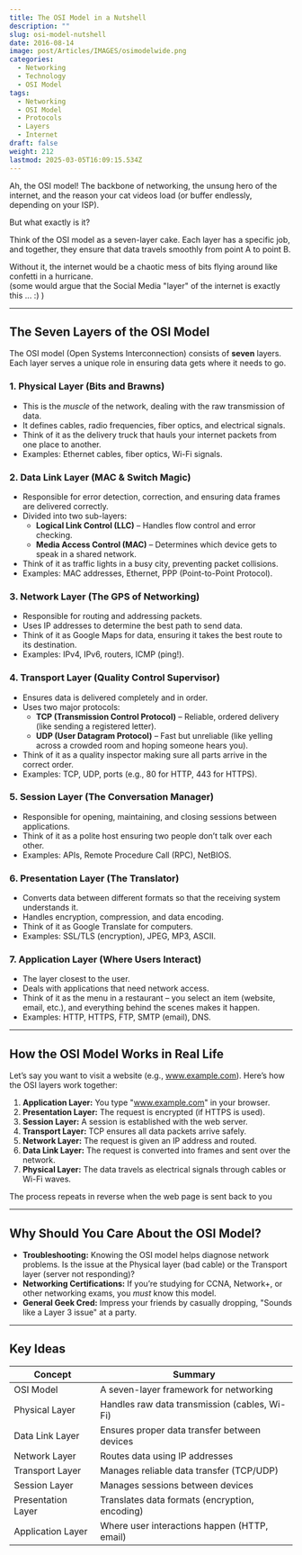 ```yaml
---
title: The OSI Model in a Nutshell
description: ""
slug: osi-model-nutshell
date: 2016-08-14
image: post/Articles/IMAGES/osimodelwide.png
categories:
  - Networking
  - Technology
  - OSI Model
tags:
  - Networking
  - OSI Model
  - Protocols
  - Layers
  - Internet
draft: false
weight: 212
lastmod: 2025-03-05T16:09:15.534Z
---
```

<!-- 
osimodel.jpg 



# The OSI Model Explained – A Layered Cake of Networking! -->

<!-- 
## Introduction -->

Ah, the OSI model! The backbone of networking, the unsung hero of the internet, and the reason your cat videos load (or buffer endlessly, depending on your ISP).

But what exactly is it?

Think of the OSI model as a seven-layer cake. Each layer has a specific job, and together, they ensure that data travels smoothly from point A to point B.

Without it, the internet would be a chaotic mess of bits flying around like confetti in a hurricane.\
(some would argue that the Social Media "layer" of the internet is exactly this ... :) )

<!-- 
So, let’s slice into this delicious networking cake and break down each layer, one by one! -->

***

## The Seven Layers of the OSI Model

The OSI model (Open Systems Interconnection) consists of **seven** layers. Each layer serves a unique role in ensuring data gets where it needs to go.

### **1. Physical Layer (Bits and Brawns)**

* This is the *muscle* of the network, dealing with the raw transmission of data.
* It defines cables, radio frequencies, fiber optics, and electrical signals.
* Think of it as the delivery truck that hauls your internet packets from one place to another.
* Examples: Ethernet cables, fiber optics, Wi-Fi signals.

### **2. Data Link Layer (MAC & Switch Magic)**

* Responsible for error detection, correction, and ensuring data frames are delivered correctly.
* Divided into two sub-layers:
  * **Logical Link Control (LLC)** – Handles flow control and error checking.
  * **Media Access Control (MAC)** – Determines which device gets to speak in a shared network.
* Think of it as traffic lights in a busy city, preventing packet collisions.
* Examples: MAC addresses, Ethernet, PPP (Point-to-Point Protocol).

### **3. Network Layer (The GPS of Networking)**

* Responsible for routing and addressing packets.
* Uses IP addresses to determine the best path to send data.
* Think of it as Google Maps for data, ensuring it takes the best route to its destination.
* Examples: IPv4, IPv6, routers, ICMP (ping!).

### **4. Transport Layer (Quality Control Supervisor)**

* Ensures data is delivered completely and in order.
* Uses two major protocols:
  * **TCP (Transmission Control Protocol)** – Reliable, ordered delivery (like sending a registered letter).
  * **UDP (User Datagram Protocol)** – Fast but unreliable (like yelling across a crowded room and hoping someone hears you).
* Think of it as a quality inspector making sure all parts arrive in the correct order.
* Examples: TCP, UDP, ports (e.g., 80 for HTTP, 443 for HTTPS).

### **5. Session Layer (The Conversation Manager)**

* Responsible for opening, maintaining, and closing sessions between applications.
* Think of it as a polite host ensuring two people don’t talk over each other.
* Examples: APIs, Remote Procedure Call (RPC), NetBIOS.

### **6. Presentation Layer (The Translator)**

* Converts data between different formats so that the receiving system understands it.
* Handles encryption, compression, and data encoding.
* Think of it as Google Translate for computers.
* Examples: SSL/TLS (encryption), JPEG, MP3, ASCII.

### **7. Application Layer (Where Users Interact)**

* The layer closest to the user.
* Deals with applications that need network access.
* Think of it as the menu in a restaurant – you select an item (website, email, etc.), and everything behind the scenes makes it happen.
* Examples: HTTP, HTTPS, FTP, SMTP (email), DNS.

***

## How the OSI Model Works in Real Life

Let’s say you want to visit a website (e.g., www.example.com). Here’s how the OSI layers work together:

1. **Application Layer:** You type "www.example.com" in your browser.
2. **Presentation Layer:** The request is encrypted (if HTTPS is used).
3. **Session Layer:** A session is established with the web server.
4. **Transport Layer:** TCP ensures all data packets arrive safely.
5. **Network Layer:** The request is given an IP address and routed.
6. **Data Link Layer:** The request is converted into frames and sent over the network.
7. **Physical Layer:** The data travels as electrical signals through cables or Wi-Fi waves.

The process repeats in reverse when the web page is sent back to you

***

## Why Should You Care About the OSI Model?

* **Troubleshooting:** Knowing the OSI model helps diagnose network problems. Is the issue at the Physical layer (bad cable) or the Transport layer (server not responding)?
* **Networking Certifications:** If you’re studying for CCNA, Network+, or other networking exams, you *must* know this model.
* **General Geek Cred:** Impress your friends by casually dropping, "Sounds like a Layer 3 issue" at a party.

***

<!-- 
## Fun Mnemonics to Remember the Layers

Here are some handy mnemonics to remember the OSI layers **from Layer 1 (Physical) to Layer 7 (Application):**

- **"Please Do Not Throw Sausage Pizza Away"**  
- **"People Don’t Need To See Paul Allen"**  
- **"Penguins Don’t Need Thick Socks Past Antarctica"**  

For reverse order (Layer 7 to Layer 1):

- **"All People Seem To Need Data Processing"**  
- **"A Pretty Silly Trick Never Does Pay"**  

Pick your favorite and run with it!

---

## Conclusion

The OSI model may seem complex at first, but it’s really just a structured way of understanding how data moves across networks.

From physical cables to high-level applications, each layer plays a crucial role in making the internet function smoothly.

Next time your Wi-Fi drops, you can confidently say, "Looks like a Layer 1 issue!" and sound like a networking pro (even if you just forgot to plug in the router).

Happy networking!

--- -->

## Key Ideas

| Concept            | Summary                                        |
| ------------------ | ---------------------------------------------- |
| OSI Model          | A seven-layer framework for networking         |
| Physical Layer     | Handles raw data transmission (cables, Wi-Fi)  |
| Data Link Layer    | Ensures proper data transfer between devices   |
| Network Layer      | Routes data using IP addresses                 |
| Transport Layer    | Manages reliable data transfer (TCP/UDP)       |
| Session Layer      | Manages sessions between devices               |
| Presentation Layer | Translates data formats (encryption, encoding) |
| Application Layer  | Where user interactions happen (HTTP, email)   |
